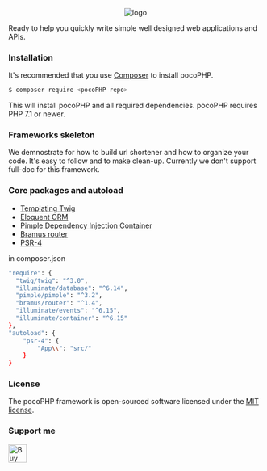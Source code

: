 <p align="center">
  <img src="https://i.ibb.co/vqRxbNk/Screenshot-from-2020-10-12-11-22-22-2.png" alt="logo"/>
  
  Ready to help you quickly write simple well designed web applications and APIs.
</p>


### Installation
It's recommended that you use [Composer](https://getcomposer.org/) to install pocoPHP.

```bash
$ composer require <pocoPHP repo>
```

This will install pocoPHP and all required dependencies. pocoPHP requires PHP 7.1 or newer.

### Frameworks skeleton
We demnostrate for how to build url shortener and how to organize your code. It's easy to follow and to make clean-up. Currently we don't support full-doc for this framework.  

### Core packages and autoload
- [Templating Twig](https://packagist.org/packages/twig/twig)
- [Eloquent ORM](https://packagist.org/packages/illuminate/database)
- [Pimple Dependency Injection Container](https://packagist.org/packages/pimple/pimple)
- [Bramus router](https://packagist.org/packages/bramus/router)
- [PSR-4](https://www.php-fig.org/psr/psr-4/)

in composer.json
````bash
"require": {
  "twig/twig": "^3.0",
  "illuminate/database": "^6.14",
  "pimple/pimple": "^3.2",
  "bramus/router": "^1.4",
  "illuminate/events": "^6.15",
  "illuminate/container": "^6.15"
},
"autoload": {
    "psr-4": {
        "App\\": "src/"
    }
}
````


### License
The pocoPHP framework is open-sourced software licensed under the [MIT license](https://opensource.org/licenses/MIT).

### Support me
<a href='https://ko-fi.com/P5P41IKP9' target='_blank'><img height='36' style='border:0px;height:36px;' src='https://cdn.ko-fi.com/cdn/kofi1.png?v=2' border='0' alt='Buy Me a Coffee at ko-fi.com' /></a>
